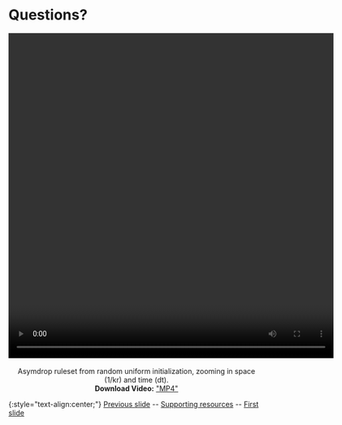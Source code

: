 # Questions?

<div align="center">

<!-- 'video for everyone' code snippet from https://camendesign.com/code/video_for_everybody -->
<!-- first try HTML5 playback: if serving as XML, expand `controls` to `controls="controls"` and autoplay likewise -->
<!-- warning: playback does not work on iOS3 if you include the poster attribute! fixed in iOS4.0 -->
<video width="640" height="640" controls>
	<!-- MP4 must be first for iPad! -->
	<source src="https://raw.githubusercontent.com/riveSunder/fractal_persistence/master/docs/assets/vid_bonus3_alenia_asymdrop.mp4" type="video/mp4" /><!-- Safari / iOS video    -->
<!-- <source src="__VIDEO__.OGV" type="video/ogg" /><!-- Firefox / Opera / Chrome10 --> -->
	<!-- fallback to Flash: -->
	<object width="640" height="640" type="application/x-shockwave-flash" data="__FLASH__.SWF">
		<!-- Firefox uses the `data` attribute above, IE/Safari uses the param below -->
		<param name="movie" value="__FLASH__.SWF" />
		<param name="flashvars" value="controlbar=over&amp;image=__POSTER__.JPG&amp;file=https://raw.githubusercontent.com/riveSunder/fractal_persistence/master/docs/assets/vid_bonus3_alenia_asymdrop.mp4" />
		<!-- fallback image. note the title field below, put the title of the video there -->
		<img src="https://raw.githubusercontent.com/riveSunder/fractal_persistence/master/docs/assets/alenia_bonus_thumbnail.png" width="640" height="640" alt="thumbnail of asymdrop fractal zoom"
		     title="No video playback capabilities, please download the video below" />
	</object>
</video>
<p>	
  Asymdrop ruleset from random uniform initialization, zooming in space (1/kr) and time (dt).
  <br>
  <strong>Download Video:</strong>
	<a href="https://raw.githubusercontent.com/riveSunder/fractal_persistence/master/docs/assets/vid_bonus3_alenia_asymdrop.mp4">"MP4"</a>
<!-- Open Format:	<a href="__VIDEO__.OGV">"Ogg"</a> -->
</p>
</div>

{:style="text-align:center;"}
[Previous slide](https://rivesunder.github.io/fractal_persistence/al24_slide_014) -- [Supporting resources](https://rivesunder.github.io/fractal_persistence) -- [First slide](https://rivesunder.github.io/fractal_persistence/al24_slide_000)


